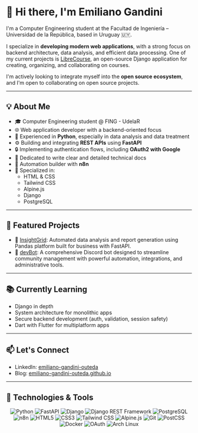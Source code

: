 # 👋 Hi there, I'm Emiliano Gandini

I'm a Computer Engineering student at the Facultad de Ingeniería – Universidad de la República, based in Uruguay 🇺🇾.

I specialize in **developing modern web applications**, with a strong focus on backend architecture, data analysis, and efficient data processing. One of my current projects is [LibreCourse](https://github.com/emiliano-gandini-outeda/LibreCourse), an open-source Django application for creating, organizing, and collaborating on courses.

I'm actively looking to integrate myself into the **open source ecosystem**, and I'm open to collaborating on open source projects.

---

## 💡 About Me

- 🎓 Computer Engineering student @ FING - UdelaR  
- 🌐 Web application developer with a backend-oriented focus  
- 🧠 Experienced in **Python**, especially in data analysis and data treatment  
- ⚙️ Building and integrating **REST APIs** using **FastAPI**  
- 🔒 Implementing authentication flows, including **OAuth2 with Google**  
- 📝 Dedicated to write clear and detailed technical docs  
- 🤖 Automation builder with **n8n**  
- 🧰 Specialized in:
  - HTML & CSS  
  - Tailwind CSS  
  - Alpine.js  
  - Django  
  - PostgreSQL  

---

## 🚀 Featured Projects

- 🔎 [InsightGrid](https://www.ego-services.com/insightgrid): Automated data analysis and report generation using Pandas platform built for business with FastAPI.  
- 🤖 [devBot](https://github.com/emiliano-gandini-outeda/devbot): A comprehensive Discord bot designed to streamline community management with powerful automation, integrations, and administrative tools.   

---

## 📚 Currently Learning

- Django in depth 
- System architecture for monolithic apps  
- Secure backend development (auth, validation, session safety)  
- Dart with Flutter for multiplatform apps

---

## 📫 Let's Connect

- LinkedIn: [emiliano-gandini-outeda](https://www.linkedin.com/in/emiliano-gandini-outeda)  
- Blog: [emiliano-gandini-outeda.github.io](https://www.emiliano-gandini-outeda.github.io)  

---

## 🧰 Technologies & Tools

<p align="center">
  <!-- Python --> <img src="https://img.shields.io/badge/Python-3776AB?style=for-the-badge&logo=python&logoColor=white" alt="Python" /> 
  <!-- FastAPI --> <img src="https://img.shields.io/badge/FastAPI-005571?style=for-the-badge&logo=fastapi&logoColor=white" alt="FastAPI" /> 
  <!-- Django --> <img src="https://img.shields.io/badge/Django-092E20?style=for-the-badge&logo=django&logoColor=white" alt="Django" /> 
  <!-- Django REST Framework --> <img src="https://img.shields.io/badge/Django_REST_Framework-1E7F3E?style=for-the-badge&logo=django&logoColor=white" alt="Django REST Framework" />
  <!-- PostgreSQL --> <img src="https://img.shields.io/badge/PostgreSQL-316192?style=for-the-badge&logo=postgresql&logoColor=white" alt="PostgreSQL" /> 
  <!-- n8n --> <img src="https://img.shields.io/badge/n8n-1F1F1F?style=for-the-badge&logo=n8n&logoColor=E25A1C" alt="n8n" />
  <!-- HTML5 --> <img src="https://img.shields.io/badge/HTML5-E34F26?style=for-the-badge&logo=html5&logoColor=white" alt="HTML5" /> 
  <!-- CSS3 --> <img src="https://img.shields.io/badge/CSS3-1572B6?style=for-the-badge&logo=css3&logoColor=white" alt="CSS3" /> 

  <!-- Tailwind CSS --> <img src="https://img.shields.io/badge/Tailwind_CSS-38B2AC?style=for-the-badge&logo=tailwind-css&logoColor=white" alt="Tailwind CSS" /> 
  <!-- Alpine.js --> <img src="https://img.shields.io/badge/Alpine.js-8BC0D0?style=for-the-badge&logo=alpine.js&logoColor=black" alt="Alpine.js" /> 
  <!-- Git --> <img src="https://img.shields.io/badge/Git-F05032?style=for-the-badge&logo=git&logoColor=white" alt="Git" /> 
  <!-- PostCSS --> <img src="https://img.shields.io/badge/PostCSS-DD3A0A?style=for-the-badge&logo=postcss&logoColor=white" alt="PostCSS" /> 
  <!-- Docker --> <img src="https://img.shields.io/badge/Docker-2496ED?style=for-the-badge&logo=docker&logoColor=white" alt="Docker" /> 
  <!-- OAuth --> <img src="https://img.shields.io/badge/OAuth-EB5424?style=for-the-badge&logo=oauth&logoColor=white" alt="OAuth" /> 
  <!-- Arch Linux --> <img src="https://img.shields.io/badge/Arch%20Linux-1793D1?style=for-the-badge&logo=arch-linux&logoColor=white" alt="Arch Linux" />
</p>
